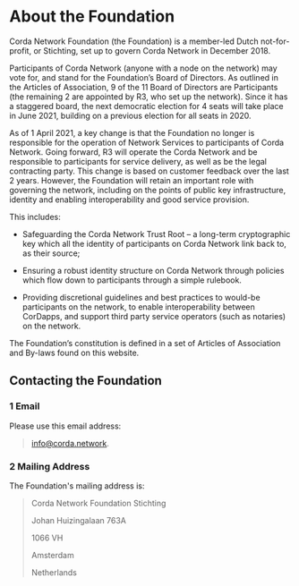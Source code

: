 # About the Foundation 

Corda Network Foundation (the Foundation) is a member-led Dutch not-for-profit, or Stichting, set up to govern Corda Network in December 2018. 

Participants of Corda Network (anyone with a node on the network) may vote for, and stand for the Foundation’s Board of Directors. As outlined in the Articles of Association, 9 of the 11 Board of Directors are Participants (the remaining 2 are appointed by R3, who set up the network). Since it has a staggered board, the next democratic election for 4 seats will take place in June 2021, building on a previous election for all seats in 2020.

As of 1 April 2021, a key change is that the Foundation no longer is responsible for the operation of Network Services to participants of Corda Network. Going forward, R3 will operate the Corda Network and be responsible to participants for service delivery, as well as be the legal contracting party. This change is based on customer feedback over the last 2 years. However, the Foundation will retain an important role with governing the network, including on the points of public key infrastructure, identity and enabling interoperability and good service provision. 

This includes:

- Safeguarding the Corda Network Trust Root – a long-term cryptographic key which all the identity of participants on Corda Network link back to, as their source; 

- Ensuring a robust identity structure on Corda Network through policies which flow down to participants through a simple rulebook. 

- Providing discretional guidelines and best practices to would-be participants on the network, to enable interoperability between CorDapps, and support third party service operators (such as notaries) on the network.

The Foundation’s constitution is defined in a set of Articles of Association and By-laws found on this website.




## Contacting the Foundation


### 1 Email

Please use this email address:
> info@corda.network. 


### 2 Mailing Address

The Foundation's mailing address is:

> Corda Network Foundation Stichting
>
> Johan Huizingalaan 763A
>
> 1066 VH
>
> Amsterdam
>
> Netherlands
